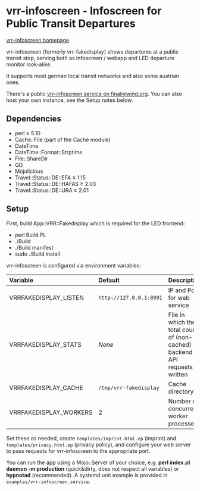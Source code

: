 # vrr-infoscreen - Infoscreen for Public Transit Departures

[vrr-infoscreen homepage](https://finalrewind.org/projects/vrr-fakedisplay/)

vrr-infoscreen (formerly vrr-fakedisplay) shows departures at a public transit
stop, serving both as infoscreen / webapp and LED departure monitor look-alike.

It supports most german local transit networks and also some austrian ones.

There's a public [vrr-infoscreen service on
finalrewind.org](https://vrrf.finalrewind.org/). You can also host your own
instance, see the Setup notes below.

## Dependencies

 * perl ≥ 5.10
 * Cache::File (part of the Cache module)
 * DateTime
 * DateTime::Format::Strptime
 * File::ShareDir
 * GD
 * Mojolicious
 * Travel::Status::DE::EFA ≥ 1.15
 * Travel::Status::DE::HAFAS ≥ 2.03
 * Travel::Status::DE::URA ≥ 2.01

## Setup

First, build App::VRR::Fakedisplay which is required for the LED frontend:

* perl Build.PL
* ./Build
* ./Build manifest
* sudo ./Build install

vrr-infoscreen is configured via environment variables:

| Variable | Default | Description |
| :------- | :------ | :---------- |
| VRRFAKEDISPLAY\_LISTEN | `http://127.0.0.1:8091` | IP and Port for web service |
| VRRFAKEDISPLAY\_STATS | _None_ | File in which the total count of (non-cached) backend API requests is written |
| VRRFAKEDISPLAY\_CACHE | `/tmp/vrr-fakedisplay` | Cache directory |
| VRRFAKEDISPLAY\_WORKERS | 2 | Number of concurrent worker processes |

Set these as needed, create `templates/imprint.html.ep` (imprint) and
`templates/privacy.html.ep` (privacy policy), and configure your web server to
pass requests for vrr-infoscreen to the appropriate port.

You can run the app using a Mojo::Server of your choice, e.g.  **perl
index.pl daemon -m production** (quick&dirty, does not respect all variables)
or **hypnotad** (recommended). A systemd unit example is provided in
`examples/vrr-infoscreen.service`.
